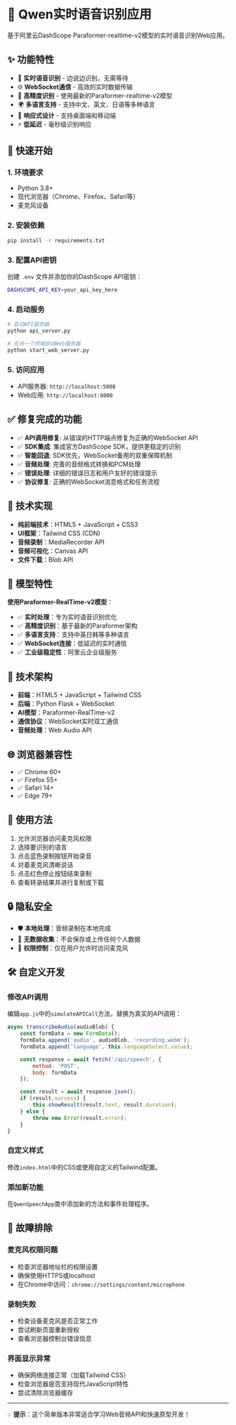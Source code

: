 # 🎤 Qwen实时语音识别应用

基于阿里云DashScope Paraformer-realtime-v2模型的实时语音识别Web应用。

## ✨ 功能特性

- 🔴 **实时语音识别** - 边说边识别，无需等待
- 🌐 **WebSocket通信** - 高效的实时数据传输
- 🎯 **高精度识别** - 使用最新的Paraformer-realtime-v2模型
- 🌍 **多语言支持** - 支持中文、英文、日语等多种语言
- 📱 **响应式设计** - 支持桌面端和移动端
- ⚡ **低延迟** - 毫秒级识别响应

## 🚀 快速开始

### 1. 环境要求

- Python 3.8+
- 现代浏览器（Chrome、Firefox、Safari等）
- 麦克风设备

### 2. 安装依赖

```bash
pip install -r requirements.txt
```

### 3. 配置API密钥

创建 `.env` 文件并添加你的DashScope API密钥：

```bash
DASHSCOPE_API_KEY=your_api_key_here
```

### 4. 启动服务

```bash
# 启动API服务器
python api_server.py

# 在另一个终端启动Web服务器
python start_web_server.py
```

### 5. 访问应用

- API服务器: `http://localhost:5008`
- Web应用: `http://localhost:8000`

## ✅ 修复完成的功能

- ✅ **API调用修复**: 从错误的HTTP端点修复为正确的WebSocket API
- ✅ **SDK集成**: 集成官方DashScope SDK，提供更稳定的识别
- ✅ **智能回退**: SDK优先，WebSocket备用的双重保障机制
- ✅ **音频处理**: 完善的音频格式转换和PCM处理
- ✅ **错误处理**: 详细的错误日志和用户友好的错误提示
- ✅ **协议修复**: 正确的WebSocket消息格式和任务流程

## 🔧 技术实现

- **纯前端技术**：HTML5 + JavaScript + CSS3
- **UI框架**：Tailwind CSS (CDN)
- **音频录制**：MediaRecorder API
- **音频可视化**：Canvas API
- **文件下载**：Blob API

## 🤖 模型特性

**使用Paraformer-RealTime-v2模型**：
- ✅ **实时处理**：专为实时语音识别优化
- ✅ **高精度识别**：基于最新的Paraformer架构  
- ✅ **多语言支持**：支持中英日韩等多种语言
- ✅ **WebSocket连接**：低延迟的实时通信
- ✅ **工业级稳定性**：阿里云企业级服务

## 🔧 技术架构

- **前端**：HTML5 + JavaScript + Tailwind CSS
- **后端**：Python Flask + WebSocket
- **AI模型**：Paraformer-RealTime-v2
- **通信协议**：WebSocket实时双工通信
- **音频处理**：Web Audio API

## 🌐 浏览器兼容性

- ✅ Chrome 60+
- ✅ Firefox 55+  
- ✅ Safari 14+
- ✅ Edge 79+

## 📱 使用方法

1. 允许浏览器访问麦克风权限
2. 选择要识别的语言
3. 点击蓝色录制按钮开始录音
4. 对着麦克风清晰说话
5. 点击红色停止按钮结束录制
6. 查看转录结果并进行复制或下载

## 🔒 隐私安全

- 🛡️ **本地处理**：音频录制在本地完成
- 🚫 **无数据收集**：不会保存或上传任何个人数据
- 🔐 **权限控制**：仅在用户允许时访问麦克风

## 🛠️ 自定义开发

### 修改API调用
编辑`app.js`中的`simulateAPICall`方法，替换为真实的API调用：

```javascript
async transcribeAudio(audioBlob) {
    const formData = new FormData();
    formData.append('audio', audioBlob, 'recording.webm');
    formData.append('language', this.languageSelect.value);

    const response = await fetch('/api/speech', {
        method: 'POST',
        body: formData
    });

    const result = await response.json();
    if (result.success) {
        this.showResult(result.text, result.duration);
    } else {
        throw new Error(result.error);
    }
}
```

### 自定义样式
修改`index.html`中的CSS或使用自定义的Tailwind配置。

### 添加新功能
在`QwenSpeechApp`类中添加新的方法和事件处理程序。

## 🐛 故障排除

### 麦克风权限问题
- 检查浏览器地址栏的权限设置
- 确保使用HTTPS或localhost
- 在Chrome中访问：`chrome://settings/content/microphone`

### 录制失败
- 检查设备麦克风是否正常工作
- 尝试刷新页面重新授权
- 查看浏览器控制台错误信息

### 界面显示异常
- 确保网络连接正常（加载Tailwind CSS）
- 检查浏览器是否支持现代JavaScript特性
- 尝试清除浏览器缓存

---

💡 **提示**：这个简单版本非常适合学习Web音频API和快速原型开发！